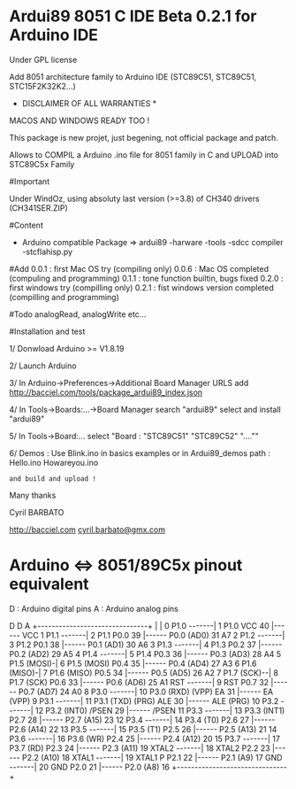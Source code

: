 # Ardui89 8051 C IDE Beta 0.2.1 for Arduino IDE

Under GPL license

Add 8051 architecture family to Arduino IDE (STC89C51, STC89C51, STC15F2K32K2...)

* DISCLAIMER OF ALL WARRANTIES *

MACOS AND WINDOWS READY TOO !

This package is new projet, just begening, not official package and patch.

Allows to COMPIL a Arduino .ino file for 8051 family in C and UPLOAD into STC89C5x Family

#Important

Under WindOz, using absoluty last version (>=3.8) of CH340 drivers (CH341SER.ZIP)

#Content

* Arduino compatible Package => ardui89   -harware
                                        -tools      -sdcc compiler
                                                    -stcflahisp.py

#Add
0.0.1 : first Mac OS try (compiling only)
0.0.6 : Mac OS completed (compuling and programming)
0.1.1 : tone function builtin, bugs fixed
0.2.0 : first windows try (compilling only)
0.2.1 : fist windows version completed (compilling and programming)

#Todo
analogRead, analogWrite etc...

#Installation and test

1/ Donwload Arduino >= V1.8.19 

2/ Launch Arduino

3/ In Arduino->Preferences->Additional Board Manager URLS
    add http://bacciel.com/tools/package_ardui89_index.json
    
4/ In Tools->Boards:...->Board Manager
    search "ardui89"
    select and install "ardui89"
    
5/ In Tools->Board:...
    select "Board : "STC89C51" "STC89C52" "....""
    
6/ Demos :
    Use Blink.ino in basics examples or in Ardui89_demos path :
    Hello.ino
    Howareyou.ino
    
    and build and upload !

Many thanks

Cyril BARBATO

http://bacciel.com
cyril.barbato@gmx.com

# Arduino <=> 8051/89C5x pinout equivalent

D : Arduino digital pins
A : Arduino analog pins

 D                                                                 D  A
               +-------------------------------+
               |                               |
 0 P1.0 -------|  1  P1.0              VCC  40 |------ VCC
 1 P1.1 -------|  2  P1.1             P0.0  39 |------ P0.0 (AD0) 31 A7
 2 P1.2 -------|  3  P1.2             P0.1  38 |------ P0.1 (AD1) 30 A6
 3 P1.3 -------|  4  P1.3             P0.2  37 |------ P0.2 (AD2) 29 A5
 4 P1.4 -------|  5  P1.4             P0.3  36 |------ P0.3 (AD3) 28 A4
 5 P1.5 (MOSI)-|  6  P1.5 (MOSI)      P0.4  35 |------ P0.4 (AD4) 27 A3
 6 P1.6 (MISO)-|  7  P1.6 (MISO)      P0.5  34 |------ P0.5 (AD5) 26 A2
 7 P1.7 (SCK)--|  8  P1.7 (SCK)       P0.6  33 |------ P0.6 (AD6) 25 A1
    RST -------|  9  RST              P0.7  32 |------ P0.7 (AD7) 24 A0
 8 P3.0 -------| 10  P3.0 (RXD)   (VPP) EA  31 |------ EA   (VPP)
 9 P3.1 -------| 11  P3.1 (TXD)  (PRG) ALE  30 |------ ALE  (PRG)
10 P3.2 -------| 12  P3.2 (INT0)     /PSEN  29 |------ /PSEN
11 P3.3 -------| 13  P3.3 (INT1)      P2.7  28 |------ P2.7 (A15) 23
12 P3.4 -------| 14  P3.4 (T0)        P2.6  27 |------ P2.6 (A14) 22
13 P3.5 -------| 15  P3.5 (T1)        P2.5  26 |------ P2.5 (A13) 21
14 P3.6 -------| 16  P3.6 (WR)        P2.4  25 |------ P2.4 (A12) 20
15 P3.7 -------| 17  P3.7 (RD)        P2.3  24 |------ P2.3 (A11) 19
  XTAL2 -------| 18  XTAL2            P2.2  23 |------ P2.2 (A10) 18
  XTAL1 -------| 19  XTAL1 P          P2.1  22 |------ P2.1 (A9)  17
    GND -------| 20  GND              P2.0  21 |------ P2.0 (A8)  16
               +-------------------------------+

